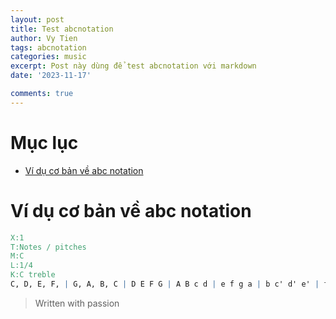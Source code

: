 ```yaml
---
layout: post
title: Test abcnotation
author: Vy Tien
tags: abcnotation
categories: music
excerpt: Post này dùng để test abcnotation với markdown
date: '2023-11-17'

comments: true
---
```


# Mục lục

<ul>
<li><a href="#ví-dụ-cơ-bản-về-abc-notation">Ví dụ cơ bản về abc notation</a></li>
</ul>


# Ví dụ cơ bản về abc notation
```abc
X:1
T:Notes / pitches
M:C
L:1/4
K:C treble
C, D, E, F, | G, A, B, C | D E F G | A B c d | e f g a | b c' d' e' | f' g' a' b' |]
```


> Written with passion

